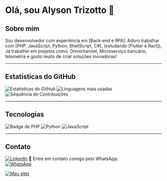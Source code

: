 # Olá, sou Alyson Trizotto 👋

## Sobre mim
Sou desenvolvedor com experiência em [Back-end e RPA]. Adoro trabalhar com [PHP, JavaScript, Python, ShellScript, C#], (estudando [Flutter e Ract]),  Já trabalhei em projetos como: Omnichannel, Microserviço bancário, telemetria e gosto muito de criar soluções inovadoras!


---

## Estatísticas do GitHub
![Estatísticas do GitHub](https://github-readme-stats.vercel.app/api?username=AlysonTrizotto&show_icons=true&theme=radical)
![Linguagens mais usadas](https://github-readme-stats.vercel.app/api/top-langs/?username=AlysonTrizotto&layout=compact&theme=radical)
![Sequência de Contribuições](https://streak-stats.demolab.com/?user=AlysonTrizotto&theme=radical)

---

## Tecnologias
![Badge de PHP](https://img.shields.io/badge/PHP-777BB4?style=for-the-badge&logo=php&logoColor=white)
![Python](https://img.shields.io/badge/Python-3776AB?style=for-the-badge&logo=python&logoColor=white)
![JavaScript](https://img.shields.io/badge/JavaScript-F7DF1E?style=for-the-badge&logo=javascript&logoColor=black)

---

## Contato
[![LinkedIn](https://img.shields.io/badge/LinkedIn-0077B5?style=for-the-badge&logo=linkedin&logoColor=white)](https://www.linkedin.com/in/alyson-trizotto)
📱 Entre em contato comigo pelo WhatsApp:  
[![WhatsApp](https://img.shields.io/badge/WhatsApp-25D366?style=for-the-badge&logo=whatsapp&logoColor=white)](https://wa.me/+5541987438065?text=Olá,%20gostaria%20de%20entrar%20em%20contato!)

[![Meu site](https://cdn-icons-png.freepik.com/64/8780/8780527.png))](https://alysontrizotto.vercel.app)

